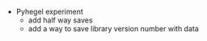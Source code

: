 - Pyhegel experiment
    - add half way saves
    - add a way to save library version number with data
    